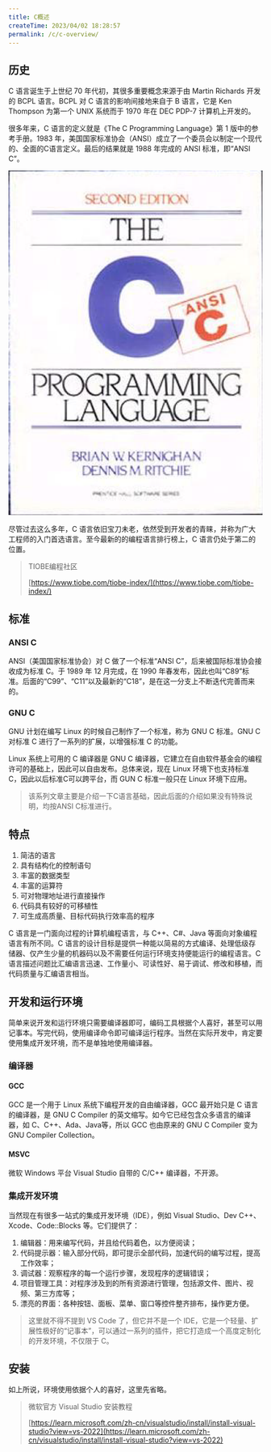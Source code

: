 ```yaml
---
title: C概述
createTime: 2023/04/02 18:28:57
permalink: /c/c-overview/
---
```

## 历史
C 语言诞生于上世纪 70 年代初，其很多重要概念来源于由 Martin Richards 开发的 BCPL 语言。BCPL 对 C 语言的影响间接地来自于 B 语言，它是 Ken Thompson 为第一个 UNIX 系统而于 1970 年在 DEC PDP-7 计算机上开发的。

很多年来，C 语言的定义就是《The C Programming Language》第 1 版中的参考手册。1983 年，美国国家标准协会（ANSI）成立了一个委员会以制定一个现代的、全面的C语言定义。最后的结果就是 1988 年完成的 ANSI 标准，即“ANSI C”。

![](../../../.vuepress/public/images/7e70331586de060ff7d2270e4761c110.png)

尽管过去这么多年，C 语言依旧宝刀未老，依然受到开发者的青睐，并称为广大工程师的入门首选语言。至今最新的的编程语言排行榜上，C 语言仍处于第二的位置。

> TIOBE编程社区
>
> [https://www.tiobe.com/tiobe-index/](https://www.tiobe.com/tiobe-index/)
>

## 标准
### ANSI C
ANSI（美国国家标准协会）对 C 做了一个标准“ANSI C”，后来被国际标准协会接收成为标准 C。于 1989 年 12 月完成，在 1990 年春发布，因此也叫“C89”标准。后面的“C99”、“C11”以及最新的“C18”，是在这一分支上不断迭代完善而来的。

### GNU C
GNU 计划在编写 Linux 的时候自己制作了一个标准，称为 GNU C 标准。GNU C 对标准 C 进行了一系列的扩展，以增强标准 C 的功能。

Linux 系统上可用的 C 编译器是 GNU C 编译器，它建立在自由软件基金会的编程许可的基础上，因此可以自由发布。总体来说，现在 Linux 环境下也支持标准 C，因此以后标准C可以跨平台，而 GUN C 标准一般只在 Linux 环境下应用。

> 该系列文章主要是介绍一下C语言基础，因此后面的介绍如果没有特殊说明，均按ANSI C标准进行。
>

## 特点
1. 简洁的语言
2. 具有结构化的控制语句
3. 丰富的数据类型
4. 丰富的运算符
5. 可对物理地址进行直接操作
6. 代码具有较好的可移植性
7. 可生成高质量、目标代码执行效率高的程序

C 语言是一门面向过程的计算机编程语言，与 C++、C#、Java 等面向对象编程语言有所不同。C 语言的设计目标是提供一种能以简易的方式编译、处理低级存储器、仅产生少量的机器码以及不需要任何运行环境支持便能运行的编程语言。C 语言描述问题比汇编语言迅速、工作量小、可读性好、易于调试、修改和移植，而代码质量与汇编语言相当。

## 开发和运行环境
简单来说开发和运行环境只需要编译器即可，编码工具根据个人喜好，甚至可以用记事本。写完代码，使用编译命令即可编译运行程序。当然在实际开发中，肯定要使用集成开发环境，而不是单独地使用编译器。

### 编译器
#### GCC
GCC 是一个用于 Linux 系统下编程开发的自由编译器，GCC 最开始只是 C 语言的编译器，是 GNU C Compiler 的英文缩写。如今它已经包含众多语言的编译器，如 C、C++、Ada、Java等，所以 GCC 也由原来的 GNU C Compiler 变为  GNU Compiler Collection。

#### MSVC
微软 Windows 平台 Visual Studio 自带的 C/C++ 编译器，不开源。

### 集成开发环境
当然现在有很多一站式的集成开发环境（IDE），例如 Visual Studio、Dev C++、Xcode、Code::Blocks 等。它们提供了：

1. 编辑器：用来编写代码，并且给代码着色，以方便阅读；
2. 代码提示器：输入部分代码，即可提示全部代码，加速代码的编写过程，提高工作效率；
3. 调试器：观察程序的每一个运行步骤，发现程序的逻辑错误；
4. 项目管理工具：对程序涉及到的所有资源进行管理，包括源文件、图片、视频、第三方库等；
5. 漂亮的界面：各种按钮、面板、菜单、窗口等控件整齐排布，操作更方便。

> 这里就不得不提到 VS Code 了，但它并不是一个 IDE，它是一个轻量、扩展性极好的“记事本”，可以通过一系列的插件，把它打造成一个高度定制化的开发环境，不仅限于 C。
>

## 安装
如上所说，环境使用依据个人的喜好，这里先省略。

> 微软官方 Visual Studio 安装教程
>
> [https://learn.microsoft.com/zh-cn/visualstudio/install/install-visual-studio?view=vs-2022](https://learn.microsoft.com/zh-cn/visualstudio/install/install-visual-studio?view=vs-2022)
>

